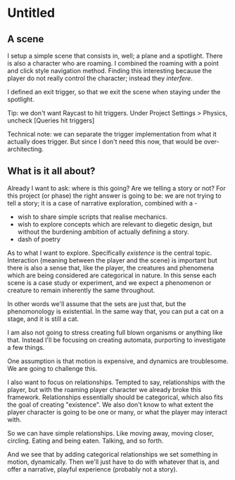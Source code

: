 # Untitled

## A scene

I setup a simple scene that consists in, well; a plane and a spotlight. There is also a character who are roaming.
I combined the roaming with a point and click style navigation method. Finding this interesting because the player do not really control the character; instead they *interfere*.

I defined an exit trigger, so that we exit the scene when staying under the spotlight.

Tip: we don't want Raycast to hit triggers. Under Project Settings > Physics, uncheck [Queries hit triggers]

Technical note: we can separate the trigger implementation from what it actually does trigger. But since I don't need this now, that would be over-architecting.

## What is it all about?

Already I want to ask: where is this going? Are we telling a story or not? For this project (or phase) the right answer is going to be: we are not trying to tell a story; it is a case of narrative exploration, combined with a -

- wish to share simple scripts that realise mechanics.
- wish to explore concepts which are relevant to diegetic design, but without the burdening ambition of actually defining a story.
- dash of poetry

As to what I want to explore. Specifically *existence* is the central topic. Interaction (meaning between the player and the scene) is important but there is also a sense that, like the player, the creatures and phenomena which are being considered are categorical in nature. In this sense each scene is a case study or experiment, and we expect a phenomenon or creature to remain inherently the same throughout.

In other words we'll assume that the sets are just that, but the phenomonology is existential. In the same way that, you can put a cat on a stage, and it is still a cat.

I am also not going to stress creating full blown organisms or anything like that. Instead I'll be focusing on creating automata, purporting to investigate a few things.

One assumption is that motion is expensive, and dynamics are troublesome. We are going to challenge this.

I also want to focus on relationships. Tempted to say, relationships with the player, but with the roaming player character we already broke this framework. Relationships essentially should be categorical, which also fits the goal of creating "existence". We also don't know to what extent the player character is going to be one or many, or what the player may interact with.

So we can have simple relationships. Like moving away, moving closer, circling. Eating and being eaten. Talking, and so forth.

And we see that by adding categorical relationships we set something in motion, dynamically. Then we'll just have to do with whatever that is, and offer a narrative, playful experience (probably not a story).
